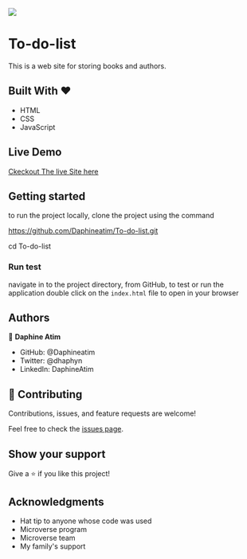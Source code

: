 ![](https://img.shields.io/badge/Microverse-blueviolet)

# To-do-list

This is a web site for storing books and authors.

## Built With &hearts;

- HTML
- CSS
- JavaScript

## Live Demo

[Ckeckout The live Site here](https://daphineatim.github.io/To-do-list/)

## Getting started

to run the project locally, clone the project using the command

https://github.com/Daphineatim/To-do-list.git

cd To-do-list

### Run test

navigate in to the project directory, from GitHub,
to test or run the application double click on the `index.html` file to open in your browser

## Authors

👤 **Daphine Atim**

- GitHub: @Daphineatim
- Twitter: @dhaphyn
- LinkedIn: DaphineAtim

## 🤝 Contributing

Contributions, issues, and feature requests are welcome!

Feel free to check the [issues page](https://github.com/Daphineatim/To-do-list/issues).

## Show your support

Give a ⭐️ if you like this project!

## Acknowledgments

- Hat tip to anyone whose code was used
- Microverse program
- Microverse team
- My family's support
